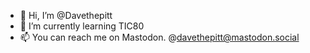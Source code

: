 - 👋 Hi, I’m @Davethepitt
- 🌱 I’m currently learning TIC80
- 📫 You can reach me on Mastodon. @davethepitt@mastodon.social

<!---
Davethepitt/Davethepitt is a ✨ special ✨ repository because its `README.md` (this file) appears on your GitHub profile.
You can click the Preview link to take a look at your changes.
--->
